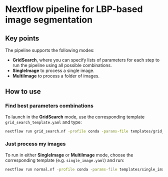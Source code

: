 # Nextflow pipeline for LBP-based image segmentation

## Key points
The pipeline supports the following modes:
- **GridSearch**, where you can specify lists of parameters for each step to run the pipeline using all possible combinations.
- **SingleImage** to process a single image.
- **MultiImage** to process a folder of images.

## How to use

### Find best parameters combinations
To launch in the **GridSearch** mode, use the corresponding template `grid_search_template.yaml` and type:
```bash
nextflow run grid_search.nf -profile conda -params-file templates/grid_search_template.yaml -entry Pipeline
```

### Just process my images

To run in either **SingleImage** or **MultiImage** mode, choose the corresponding template (e.g. `single_image.yaml`) and run:
```bash
nextflow run normal.nf -profile conda -params-file templates/single_image.yaml -entry Pipeline
```
